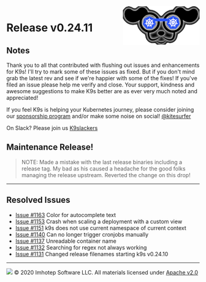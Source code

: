 <img src="https://raw.githubusercontent.com/derailed/k9s/master/assets/k9s_small.png" align="right" width="200" height="auto"/>

# Release v0.24.11

## Notes

Thank you to all that contributed with flushing out issues and enhancements for K9s! I'll try to mark some of these issues as fixed. But if you don't mind grab the latest rev and see if we're happier with some of the fixes! If you've filed an issue please help me verify and close. Your support, kindness and awesome suggestions to make K9s better are as ever very much noted and appreciated!

If you feel K9s is helping your Kubernetes journey, please consider joining our [sponsorship program](https://github.com/sponsors/derailed) and/or make some noise on social! [@kitesurfer](https://twitter.com/kitesurfer)

On Slack? Please join us [K9slackers](https://join.slack.com/t/k9sers/shared_invite/enQtOTA5MDEyNzI5MTU0LWQ1ZGI3MzliYzZhZWEyNzYxYzA3NjE0YTk1YmFmNzViZjIyNzhkZGI0MmJjYzhlNjdlMGJhYzE2ZGU1NjkyNTM)

## Maintenance Release!

> NOTE: Made a mistake with the last release binaries including a release tag. My bad as his caused a headache for the good folks managing the release upstream. Reverted the change on this drop!

---

## Resolved Issues

* [Issue #1163](https://github.com/kswapd/k10s/issues/1163) Color for autocomplete text
* [Issue #1153](https://github.com/kswapd/k10s/issues/1153) Crash when scaling a deployment with a custom view
* [Issue #1151](https://github.com/kswapd/k10s/issues/1151) k9s does not use current namespace of current context
* [Issue #1140](https://github.com/kswapd/k10s/issues/1140) Can no longer trigger cronjobs manually
* [Issue #1137](https://github.com/kswapd/k10s/issues/1137) Unreadable container name
* [Issue #1132](https://github.com/kswapd/k10s/issues/1132) Searching for regex not always working
* [Issue #1131](https://github.com/kswapd/k10s/issues/1131) Changed release filenames starting k9s v0.24.10

---

<img src="https://raw.githubusercontent.com/derailed/k9s/master/assets/imhotep_logo.png" width="32" height="auto"/> © 2020 Imhotep Software LLC. All materials licensed under [Apache v2.0](http://www.apache.org/licenses/LICENSE-2.0)
